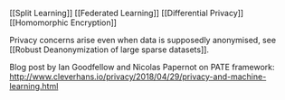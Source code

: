 [[Split Learning]]
[[Federated Learning]]
[[Differential Privacy]]
[[Homomorphic Encryption]]

Privacy concerns arise even when data is supposedly anonymised, see [[Robust Deanonymization of large sparse datasets]].

Blog post by Ian Goodfellow and Nicolas Papernot on PATE framework: http://www.cleverhans.io/privacy/2018/04/29/privacy-and-machine-learning.html